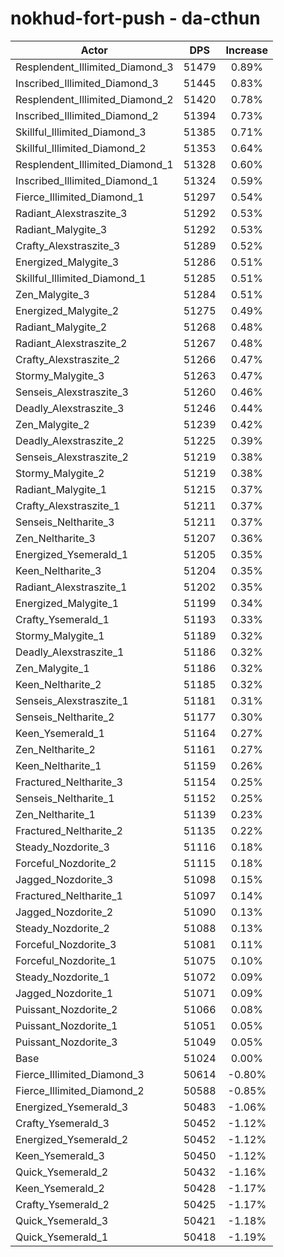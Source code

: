 # nokhud-fort-push - da-cthun
| Actor | DPS | Increase |
|---|:---:|:---:|
|Resplendent_Illimited_Diamond_3|51479|0.89%|
|Inscribed_Illimited_Diamond_3|51445|0.83%|
|Resplendent_Illimited_Diamond_2|51420|0.78%|
|Inscribed_Illimited_Diamond_2|51394|0.73%|
|Skillful_Illimited_Diamond_3|51385|0.71%|
|Skillful_Illimited_Diamond_2|51353|0.64%|
|Resplendent_Illimited_Diamond_1|51328|0.60%|
|Inscribed_Illimited_Diamond_1|51324|0.59%|
|Fierce_Illimited_Diamond_1|51297|0.54%|
|Radiant_Alexstraszite_3|51292|0.53%|
|Radiant_Malygite_3|51292|0.53%|
|Crafty_Alexstraszite_3|51289|0.52%|
|Energized_Malygite_3|51286|0.51%|
|Skillful_Illimited_Diamond_1|51285|0.51%|
|Zen_Malygite_3|51284|0.51%|
|Energized_Malygite_2|51275|0.49%|
|Radiant_Malygite_2|51268|0.48%|
|Radiant_Alexstraszite_2|51267|0.48%|
|Crafty_Alexstraszite_2|51266|0.47%|
|Stormy_Malygite_3|51263|0.47%|
|Senseis_Alexstraszite_3|51260|0.46%|
|Deadly_Alexstraszite_3|51246|0.44%|
|Zen_Malygite_2|51239|0.42%|
|Deadly_Alexstraszite_2|51225|0.39%|
|Senseis_Alexstraszite_2|51219|0.38%|
|Stormy_Malygite_2|51219|0.38%|
|Radiant_Malygite_1|51215|0.37%|
|Crafty_Alexstraszite_1|51211|0.37%|
|Senseis_Neltharite_3|51211|0.37%|
|Zen_Neltharite_3|51207|0.36%|
|Energized_Ysemerald_1|51205|0.35%|
|Keen_Neltharite_3|51204|0.35%|
|Radiant_Alexstraszite_1|51202|0.35%|
|Energized_Malygite_1|51199|0.34%|
|Crafty_Ysemerald_1|51193|0.33%|
|Stormy_Malygite_1|51189|0.32%|
|Deadly_Alexstraszite_1|51186|0.32%|
|Zen_Malygite_1|51186|0.32%|
|Keen_Neltharite_2|51185|0.32%|
|Senseis_Alexstraszite_1|51181|0.31%|
|Senseis_Neltharite_2|51177|0.30%|
|Keen_Ysemerald_1|51164|0.27%|
|Zen_Neltharite_2|51161|0.27%|
|Keen_Neltharite_1|51159|0.26%|
|Fractured_Neltharite_3|51154|0.25%|
|Senseis_Neltharite_1|51152|0.25%|
|Zen_Neltharite_1|51139|0.23%|
|Fractured_Neltharite_2|51135|0.22%|
|Steady_Nozdorite_3|51116|0.18%|
|Forceful_Nozdorite_2|51115|0.18%|
|Jagged_Nozdorite_3|51098|0.15%|
|Fractured_Neltharite_1|51097|0.14%|
|Jagged_Nozdorite_2|51090|0.13%|
|Steady_Nozdorite_2|51088|0.13%|
|Forceful_Nozdorite_3|51081|0.11%|
|Forceful_Nozdorite_1|51075|0.10%|
|Steady_Nozdorite_1|51072|0.09%|
|Jagged_Nozdorite_1|51071|0.09%|
|Puissant_Nozdorite_2|51066|0.08%|
|Puissant_Nozdorite_1|51051|0.05%|
|Puissant_Nozdorite_3|51049|0.05%|
|Base|51024|0.00%|
|Fierce_Illimited_Diamond_3|50614|-0.80%|
|Fierce_Illimited_Diamond_2|50588|-0.85%|
|Energized_Ysemerald_3|50483|-1.06%|
|Crafty_Ysemerald_3|50452|-1.12%|
|Energized_Ysemerald_2|50452|-1.12%|
|Keen_Ysemerald_3|50450|-1.12%|
|Quick_Ysemerald_2|50432|-1.16%|
|Keen_Ysemerald_2|50428|-1.17%|
|Crafty_Ysemerald_2|50425|-1.17%|
|Quick_Ysemerald_3|50421|-1.18%|
|Quick_Ysemerald_1|50418|-1.19%|
